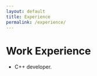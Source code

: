 ```yaml
---
layout: default
title: Experience
permalink: /experience/
---
```


# Work Experience
-  C++ developer.

